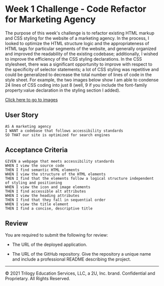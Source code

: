 # Week 1 Challenge - Code Refactor for Marketing Agency

The purpose of this week's challenge is to refactor existing HTML markup and CSS styling for the website of a marketing agency. In the process, I looked to optimize the HTML structure logic and the appropriateness of HTML tags for particular segments of the website, and generally organized and improved the readability of the existing codebase; additionally, I wished to improve the efficiency of the CSS styling declarations. In the CSS stylesheet, there was a significant opportunity to improve with respect to the specificity of selector statements; a lot of CSS styling was repetitive and could be generalized to decrease the total number of lines of code in the style sheet. For example, the two images below show I am able to condense 24 lines of CSS coding into just 8 (well, 9 if you include the font-family property:value declaration in the <body> styling section I added).

[Click here to go to images](/assets/images/)
  
 

## User Story

```
AS A marketing agency
I WANT a codebase that follows accessibility standards
SO THAT our site is optimized for search engines
```

## Acceptance Criteria

```
GIVEN a webpage that meets accessibility standards
WHEN I view the source code
THEN I find semantic HTML elements
WHEN I view the structure of the HTML elements
THEN I find that the elements follow a logical structure independent of styling and positioning
WHEN I view the icon and image elements
THEN I find accessible alt attributes
WHEN I view the heading attributes
THEN I find that they fall in sequential order
WHEN I view the title element
THEN I find a concise, descriptive title
```

## Review

You are required to submit the following for review:

* The URL of the deployed application.

* The URL of the GitHub repository. Give the repository a unique name and include a professional README describing the project.

- - -
© 2021 Trilogy Education Services, LLC, a 2U, Inc. brand. Confidential and Proprietary. All Rights Reserved.

